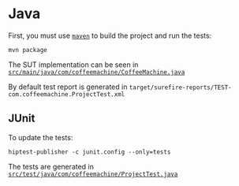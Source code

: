Java
====

First, you must use [``maven``](http://maven.apache.org/) to build the project and run the tests:

    mvn package

The SUT implementation can be seen in [``src/main/java/com/coffeemachine/CoffeeMachine.java``](https://github.com/hiptest/hiptest-publisher-samples/blob/master/java/src/main/java/com/coffeemachine/CoffeeMachine.java)

By default test report is generated in ```target/surefire-reports/TEST-com.coffeemachine.ProjectTest.xml```

JUnit
-----


To update the tests:

    hiptest-publisher -c junit.config --only=tests

The tests are generated in [``src/test/java/com/coffeemachine/ProjectTest.java``](https://github.com/hiptest/hiptest-publisher-samples/blob/master/java/src/test/java/com/coffeemachine/ProjectTest.java)

